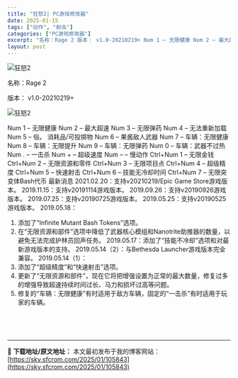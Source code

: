 ```yaml
---
title: "狂怒2| PC游戏修改器"
date: 2025-01-15
tags: ["动作", "射击"]
categories: ["PC游戏修改器"]
excerpt: "名称：Rage 2 版本： v1.0-20210219+ Num 1 – 无限健康 Num 2 – 最大超速 Num 3 – 无限弹药 Num 4 – 无法重新加载 Num 5 – 俗。 消耗品/可投掷物 Num 6 – 果酱敌人武器 Num 7 – 车辆：无限健康 Num 8 – 车辆：无限提升 &hellip;"
layout: post
---
```


<img title="45.webp" src="https://sky.sfcrom.com/wp-content/uploads/2025/01/3bcd6baeedda1.webp" alt="狂怒2" />

名称：Rage 2

版本： v1.0-20210219+

<img title="46.webp" src="https://sky.sfcrom.com/wp-content/uploads/2025/01/6c4130edae607.webp" alt="狂怒2" />

Num 1 – 无限健康
Num 2 – 最大超速
Num 3 – 无限弹药
Num 4 – 无法重新加载
Num 5 – 俗。 消耗品/可投掷物
Num 6 – 果酱敌人武器
Num 7 – 车辆：无限健康
Num 8 – 车辆：无限提升
Num 9 – 车辆：无限弹药
Num 0 – 车辆：武器不过热
Num . – 一击杀
Num + – 超级速度
Num – – 慢动作
Ctrl+Num 1 – 无限金钱
Ctrl+Num 2 – 无限资源和零件
Ctrl+Num 3 – 无限项目点
Ctrl+Num 4 – 超级精度
Ctrl+Num 5 – 快速射击
Ctrl+Num 6 – 技能无冷却时间
Ctrl+Num 7 – 无限突变体Bash代币
最新消息
2021.02.20：支持v20210219/Epic Game Store游戏版本。
2019.11.15：支持v20191114游戏版本。
2019.09.26：支持v20190926游戏版本。
2019.07.25：支持v20190725游戏版本。
2019.05.25：支持v20190525游戏版本。
2019.05.18：
1. 添加了“Infinite Mutant Bash Tokens”选项。
2. 在“无限资源和部件”选项中降低了武器核心模组和Nanotrite助推器的数量，以避免无法完成护林员回声任务。
2019.05.17：添加了“技能不冷却”选项和对最新游戏版本的支持。
2019.05.14（2）：与Bethesda Launcher游戏版本完全兼容。
2019.05.14（1）：
1. 添加了“超级精度”和“快速射击”选项。
2. 更新了“无限资源和部件”，现在它将把增强设置为正常的最大数量，修复过多的增强导致超速持续时间过长、马力和损坏过高等问题。
3. 修复的“车辆：无限健康”有时适用于敌方车辆，固定的“一击杀”有时适用于玩家的车辆。

&nbsp;

&nbsp;

---
📖 **下载地址/原文地址：** 本文最初发布于我的博客网站：[https://sky.sfcrom.com/2025/01/105843](https://sky.sfcrom.com/2025/01/105843)
